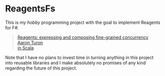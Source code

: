 # ReagentsFs

This is my _hobby_ programming project with the goal to implement Reagents for
F#.

<blockquote>
<a target="_blank" href="http://aturon.github.io/academic/reagents.pdf">Reagents: expressing and composing fine-grained concurrency</a></br>
<a target="_blank" href="https://aturon.github.io/">Aaron Turon</a></br>
<a target="_blank" href="https://github.com/aturon/ChemistrySet/">in Scala</a>
</blockquote>

Note that I have no plans to invest time in turning anything in this project
into reusable libraries and I make absolutely no promises of any kind regarding
the future of this project.
